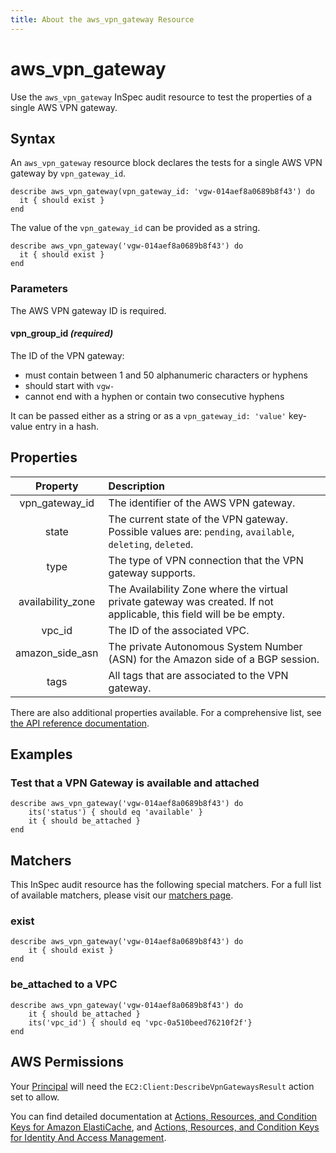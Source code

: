 ```yaml
---
title: About the aws_vpn_gateway Resource
---
```


# aws_vpn_gateway

Use the `aws_vpn_gateway` InSpec audit resource to test the properties of a single AWS VPN gateway.

## Syntax

An `aws_vpn_gateway` resource block declares the tests for a single AWS VPN gateway by `vpn_gateway_id`.

    describe aws_vpn_gateway(vpn_gateway_id: 'vgw-014aef8a0689b8f43') do
      it { should exist }
    end

The value of the `vpn_gateway_id` can be provided as a string.

    describe aws_vpn_gateway('vgw-014aef8a0689b8f43') do
      it { should exist }
    end

### Parameters

The AWS VPN gateway ID is required.

#### vpn_group_id _(required)_

The ID of the VPN gateway:

- must contain between 1 and 50 alphanumeric characters or hyphens
- should start with `vgw-`
- cannot end with a hyphen or contain two consecutive hyphens

It can be passed either as a string or as a `vpn_gateway_id: 'value'` key-value entry in a hash.

## Properties

| Property | Description |
| :---: | :--- |
|vpn_gateway_id       | The identifier of the AWS VPN gateway. |
|state                  | The current state of the VPN gateway. Possible values are: `pending`, `available`, `deleting`, `deleted`. |
|type                   | The type of VPN connection that the VPN gateway supports. |
|availability_zone      | The Availability Zone where the virtual private gateway was created. If not applicable, this field will be be empty. |
|vpc_id                 | The ID of the associated VPC. |
|amazon_side_asn      | The private Autonomous System Number (ASN) for the Amazon side of a BGP session. |
|tags                   | All tags that are associated to the VPN gateway. |

There are also additional properties available. For a comprehensive list, see [the API reference documentation](https://docs.aws.amazon.com/sdk-for-ruby/v3/api/Aws/EC2/Types/VpnGateway.html).

## Examples

### Test that a VPN Gateway is available and attached

    describe aws_vpn_gateway('vgw-014aef8a0689b8f43') do
        its('status') { should eq 'available' }
        it { should be_attached }
    end

## Matchers

This InSpec audit resource has the following special matchers. For a full list of available matchers, please visit our [matchers page](https://www.inspec.io/docs/reference/matchers/).

### exist

    describe aws_vpn_gateway('vgw-014aef8a0689b8f43') do
        it { should exist }
    end

### be_attached to a VPC

    describe aws_vpn_gateway('vgw-014aef8a0689b8f43') do
        it { should be_attached }
        its('vpc_id') { should eq 'vpc-0a510beed76210f2f'}
    end

## AWS Permissions

Your [Principal](https://docs.aws.amazon.com/IAM/latest/UserGuide/intro-structure.html#intro-structure-principal) will need the `EC2:Client:DescribeVpnGatewaysResult` action set to allow.

You can find detailed documentation at [Actions, Resources, and Condition Keys for Amazon ElastiCache](https://docs.amazonaws.cn/en_us/vpc/latest/userguide/vpc-policy-examples.html), and [Actions, Resources, and Condition Keys for Identity And Access Management](https://docs.aws.amazon.com/IAM/latest/UserGuide/list_identityandaccessmanagement.html).

